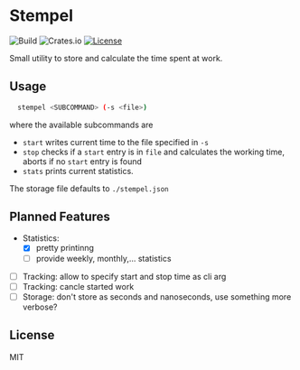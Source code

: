 # Stempel

![Build](https://img.shields.io/github/workflow/status/KuabeM/stempel/Rust) ![Crates.io](https://img.shields.io/crates/v/stempel.svg) [![License](https://img.shields.io/crates/l/stempel.svg)](#license)

Small utility to store and calculate the time spent at work.

## Usage

```bash
  stempel <SUBCOMMAND> (-s <file>)
```

where the available subcommands are

  - `start` writes current time to the file specified in `-s`
  - `stop` checks if a `start` entry is in `file` and calculates the working time, aborts if no `start` entry is found
  - `stats` prints current statistics.

The storage file defaults to `./stempel.json`

## Planned Features

  - Statistics: 
    * [x] pretty printinng
    * [ ] provide weekly, monthly,... statistics
  - [ ] Tracking: allow to specify start and stop time as cli arg
  - [ ] Tracking: cancle started work
  - [ ] Storage: don't store as seconds and nanoseconds, use something more verbose?

## License

MIT
